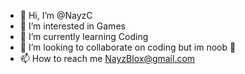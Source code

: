 - 👋 Hi, I’m @NayzC
- 👀 I’m interested in Games
- 🌱 I’m currently learning Coding
- 💞️ I’m looking to collaborate on coding but im noob 🤣
- 📫 How to reach me NayzBlox@gmail.com

<!---
NayzC/NayzC is a ✨ special ✨ repository because its `README.md` (this file) appears on your GitHub profile.
You can click the Preview link to take a look at your changes.
--->
